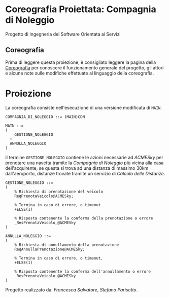 # Coreografia Proiettata: Compagnia di Noleggio
Progetto di Ingegneria del Software Orientata ai Servizi

## Coreografia

Prima di leggere questa proiezione, è consigliato leggere la pagina della [Coreografia](docs/coreografia.md) per conoscere il funzionamento generale del progetto, gli attori e alcune note sulle modifiche effettuate al linguaggio della coreografia.

# Proiezione

La coreografia consiste nell'esecuzione di una versione modificata di `MAIN`.

```
COMPAGNIA_DI_NOLEGGIO ::= (MAIN)CDN

MAIN ::=
(
	GESTIONE_NOLEGGIO
  +
  ANNULLA_NOLEGGIO
)
```

Il termine `GESTIONE_NOLEGGIO` contiene le azioni necessarie ad *ACMESky* per prenotare una navetta tramite la *Compagnia di Noleggio* più vicina alla casa dell'acquirente, se questa si trova ad una distanza di massimo 30km dall'aeroporto, distanze trovate tramite un servizio di *Calcolo delle Distanze*.

```
GESTIONE_NOLEGGIO ::=
(
    % Richiesta di prenotazione del veicolo
    ReqPrenotaVeicolo@ACMESky;

    % Termina in caso di errore, o timeout
    +ELSE(1)

    % Risposta contenente la conferma della prenotazione o errore
    _ResPrenotaVeicolo_@ACMESky
)
```

```
ANNULLA_NOLEGGIO ::=
(
	% Richiesta di annullamento della prenotazione
	ReqAnnullaPrenotazione@ACMESky;

	% Termina in caso di errore, o timeout,
	+ELSE(1)

	% Risposta contenente la conferma dell'annullamento o errore
	_ResPrenotaVeicolo_@ACMESky
)
```

Progetto realizzato da: *Francesca Salvatore*, *Stefano Parisotto*.
